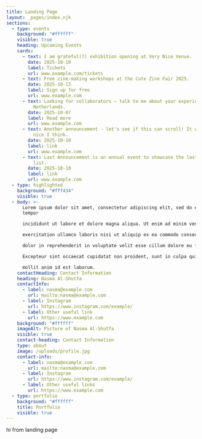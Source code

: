 ```yaml
---
title: Landing Page
layout: _pages/index.njk
sections:
  - type: events
    background: "#ffffff"
    visible: true
    heading: Upcoming Events
    cards:
      - text: I am grateful(?) exhibition opening at Very Nice Venue.
        date: 2025-10-10
        label: Tickets
        url: www.example.com/tickets
      - text: Free zine-making workshops at the Cute Zine Fair 2025.
        date: 2025-10-13
        label: Sign up for free
        url: www.example.com
      - text: Looking for collaborators – talk to me about your experience in the
          Netherlands.
        date: 2025-10-07
        label: Read more
        url: www.example.com
      - text: Another announcement - let's see if this can scroll! It would be really
          nice I think.
        date: 2025-10-10
        label: link
        url: www.example.com
      - text: Last Announcement is an annual event to showcase the last element in this
          list.
        date: 2025-10-10
        label: link
        url: www.example.com
  - type: highlighted
    background: "#fff434"
    visible: true
  - body: >-
      Lorem ipsum dolor sit amet, consectetur adipiscing elit, sed do eiusmod
      tempor

      incididunt ut labore et dolore magna aliqua. Ut enim ad minim veniam, quis nostrud

      exercitation ullamco laboris nisi ut aliquip ex ea commodo consequat. Duis aute irure

      dolor in reprehenderit in voluptate velit esse cillum dolore eu fugiat nulla pariatur.

      Excepteur sint occaecat cupidatat non proident, sunt in culpa qui officia deserunt

      mollit anim id est laborum.
    contactHeading: Contact Information
    heading: Nasma Al-Shutfa
    contactInfo:
      - label: nasma@example.com
        url: mailto:nasma@example.com
      - label: Instagram
        url: https://www.instagram.com/example/
      - label: Other useful link
        url: https://www.example.com
    background: "#ffffff"
    imageAlt: Picture of Nasma Al-Shutfa
    visible: true
    contact-heading: Contact Information
    type: about
    image: /uploads/profile.jpg
    contact-info:
      - label: nasma@example.com
        url: mailto:nasma@example.com
      - label: Instagram
        url: https://www.instagram.com/example/
      - label: Other useful links
        url: https://www.example.com
  - type: portfolio
    background: "#ffffff"
    title: Portfolio
    visible: true
---
```

 hi from landing page

